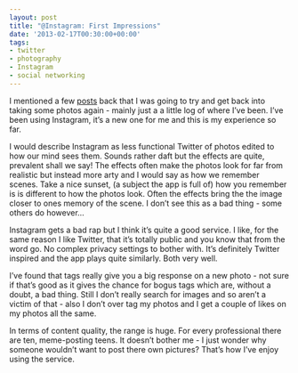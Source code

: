 ```yaml
---
layout: post
title: "@Instagram: First Impressions"
date: '2013-02-17T00:30:00+00:00'
tags:
- twitter
- photography
- Instagram
- social networking
---
```

I mentioned a few [posts](/blog/2013/02/10/photos-revisited.html) back that I was going to try and get back into taking some photos again - mainly just a a little log of where I’ve been. I’ve been using Instagram, it’s a new one for me and this is my experience so far.

I would describe Instagram as less functional Twitter of photos edited to how our mind sees them. Sounds rather daft but the effects are quite, prevalent shall we say! The effects often make the photos look for far from realistic but instead more arty and I would say as how we remember scenes. Take a nice sunset, (a subject the app is full of) how you remember is is different to how the photos look. Often the effects bring the the image closer to ones memory of the scene. I don’t see this as a bad thing - some others do however…

Instagram gets a bad rap but I think it’s quite a good service. I like, for the same reason I like Twitter, that it’s totally public and you know that from the word go. No complex privacy settings to bother with. It’s definitely Twitter inspired and the app plays quite similarly. Both very well.

I’ve found that tags really give you a big response on a new photo - not sure if that’s good as it gives the chance for bogus tags which are, without a doubt, a bad thing. Still I don’t really search for images and so aren’t a victim of that - also I don’t over tag my photos and I get a couple of likes on my photos all the same.

In terms of content quality, the range is huge. For every professional there are ten, meme-posting teens. It doesn’t bother me - I just wonder why someone wouldn’t want to post there own pictures? That’s how I’ve enjoy using the service.
